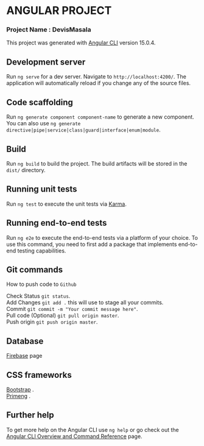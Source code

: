 # ANGULAR PROJECT

### Project Name : DevisMasala

This project was generated with [Angular CLI](https://github.com/angular/angular-cli) version 15.0.4.

## Development server

Run `ng serve` for a dev server. Navigate to `http://localhost:4200/`. The application will automatically reload if you change any of the source files.

## Code scaffolding

Run `ng generate component component-name` to generate a new component. You can also use `ng generate directive|pipe|service|class|guard|interface|enum|module`.

## Build

Run `ng build` to build the project. The build artifacts will be stored in the `dist/` directory.

## Running unit tests

Run `ng test` to execute the unit tests via [Karma](https://karma-runner.github.io).

## Running end-to-end tests

Run `ng e2e` to execute the end-to-end tests via a platform of your choice. To use this command, you need to first add a package that implements end-to-end testing capabilities.

## Git commands

How to push code to `Github`

Check Status `git status`.<br>
Add Changes `git add .` this will use to stage all your commits.<br>
Commit `git commit -m "Your commit message here"`.<br>
Pull code (Optional) `git pull origin master`.<br>
Push origin `git push origin master`.

## Database

[Firebase](https://firebase.google.com/) page

## CSS frameworks

[Bootstrap](https://getbootstrap.com/docs/5.3/getting-started/introduction/) . <br>
[Primeng](https://primeng.org/) .

## Further help

To get more help on the Angular CLI use `ng help` or go check out the [Angular CLI Overview and Command Reference](https://angular.io/cli) page.

